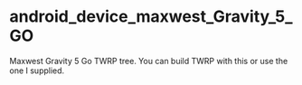 # android_device_maxwest_Gravity_5_GO
Maxwest Gravity 5 Go TWRP tree. You can build TWRP with this or use the one I supplied.
